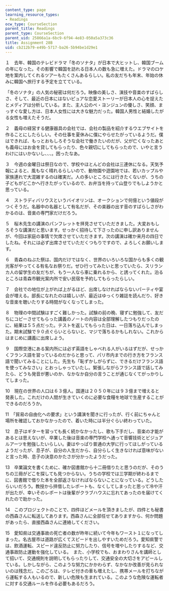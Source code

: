 ```yaml
---
content_type: page
learning_resource_types:
- Readings
ocw_type: CourseSection
parent_title: Readings
parent_type: CourseSection
parent_uid: 25866a1a-6bc9-6f94-4e83-050a5a373c36
title: Assignment 28B
uid: cb212b79-e49b-5717-ba26-5b94be1d29e1
---
```


１　去年、韓国のテレビドラマ「冬のソナタ」が日本で大ヒットし、韓国ブームの年になった。その影響で韓国を訪れる日本人の数も急に増えた。ドラマのロケ地を案内してくれるツアーもたくさんあるらしい。私の友だちも年末、年始の休みに韓国へ旅行する予定を立てている。

「冬のソナタ」の人気の秘密は何だろう。映像の美しさ、演技や音楽のすばらしさ、そして、最近の日本にはないピュアな恋愛ストーリーが日本人の心を捉えたとメディアは分析している。また、主人公のぺ・ヨンジュンの優しさ、笑顔、まっすぐな愛し方は、日本人女性には大きな魅力だった。韓国人男性と結婚したがる女性も増えたそうだ。

２　義母の経営する健康器具の会社では、会社の製品を紹介するウエブサイトを作ることにしたらしい。その仕事を夏休みに僕にやらせたがっているようだ。僕はできれば、もっとおもしろそうな会社で働きたいのだが、父が亡くなったあとも義母にはお金を貸してもらったり、色々親切にしてもらったので、いやと言うわけにはいかないし、、、。困ったなあ。

３　今週の金曜日は祭日なので、学校やほとんどの会社は三連休になる。天気予報によると、風もなく晴れるらしいので、動物園や遊園地では、若いカップルや家族連れで大混雑するのは確実だ。人の多いところには行きたくないが、うちの子どもがどこかへ行きたがっているので、お弁当を持って山登りでもしようかと思っている。

４　ストラディバリウスというバイオリンは、オークションで何億という値段がつくそうだ。名器中の名器として有名だが、その楽器の出す音のすばらしさがわかるのは、音楽の専門家だけだろう。

５　桜木先生の講演のパンフレットを拝見させていただきました。大変おもしろそうな講演だと思います。せっかく招待して下さったのに申し訳ありませんが、今回は家庭の事情で欠席させていただきます。次の講演は確か来月の四日でしたね。それには必ず出席させていただくつもりですので、よろしくお願いします。

６　青森のねぶた祭は、国内だけではなく、世界のいろいろな国からも多くの観光客がやってくる有名なお祭りだ。ぜひ行ってみたいと思っていたら、スリランカ人の留学生の友だちが、もう一人なら車に乗れるから、と誘ってくれた。泊るところは青森市観光案内所で安い民宿を予約してもらったらしい。

７　会社での地位が上がれば上がるほど、出席しなければならないパーティや宴会が増える。部長になれたのは嬉しいが、最近はゆっくり雑誌を読んだり、好きな音楽を聴いたりする時間がなくなってしまった。

８　物理の中間試験はすごく難しかった。試験の前の晩、寝ずに勉強して、友だちにコピーさせてもらった講義のノートの内容は全部理解したつもりだったのに、結果は５５点だった。テストを返してもらった日は、一日落ち込んでしまった。期末試験で９０点ぐらいとらないと、マジで落ちるかもしれない。これからはまじめに講義に出席しよう。

９　国際空港にある案内所には必ず英語をしゃべれる人がいるはずだが、せっかくフランス語を習っているのだからと思って、パリ市内までの行き方をフランス語で聞いてみることにした。先生も「恥ずかしがらずに、できるだけフランス語を使ってみなさい」とおっしゃっていたし。緊張しながらフランス語で話してみたら、どうも発音が悪いのか、なかなか自分の言うことが通じなくてがっかりしてしまった。

10　現在の世界の人口は６３億人。国連は２０５０年には９３億まで増えると発表した。これだけの人間が生きていくのに必要な食糧を地球で生産することができるのだろうか。

11　「貿易の自由化への要求」という講演を聞きに行ったが、行く前にちゃんと場所を確認しておかなかったので、着いた時には半分ぐらい終わっていた。

12　息子はギターを習っても長く続かなかったし、歌も下手だし、音楽の才能があるとは思えないが、卒業した後は音楽の専門学校へ通って音響技術とビジュアルアーツを勉強したいらしい。妻はやっぱり普通の大学に行ってほしがっているようだったが、息子が、自分の人生だから、自分らしく生きなければ意味がないと言った時、息子の決意のかたさが分かったようだった。

13　卒業論文を書くために、確か図書館から十二冊借りたと思うのだが、そのうちの三冊がどこを探しても見つからない。うちの学校では三学期が終わるまでに、図書館で借りた本を全部返さなければならないことになっている。どうしたらいいだろう。教授から拝借したレポートも、なくしてしまったと思って冷や汗が出たが、幸いそのレポートは後輩がクラブハウスに忘れてあったのを届けてくれたので助かった。

14　このプロジェクトのことで、四件ほどメールを頂きましたが、四件とも秘書の西森さんに転送してあります。西森さんに全部任せてありますから、何か問題があったら、直接西森さんに連絡してください。

15　愛知県は交通事故の死亡者の数が昨年に続いて今年もワースト１になってしまった。名古屋市は道路が広くてスピードを出しやすいためだろう。愛知県警では、飲酒運転、スピード違反防止に努力したり、信号を増やしたりするなど、交通事故防止運動を強化している。　また、小学校でも、おまわりさんを講師として招いて、交通規則を説明してもらったりして、交通安全の大切さをアピールしている。しかしながら、このような努力にかかわらず、なかなか改善が見られないのは残念だ。このごろは、テレビ付きの車も増えたし、携帯メールを打ちながら運転する人もいるので、新しい危険も生まれている。このような危険な運転者に対する交通ルールを作る必要もあるだろう。